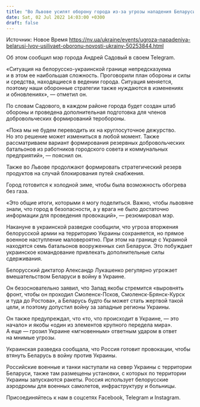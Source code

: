```yaml
---
title: "Во Львове усилят оборону города из-за угрозы нападения Беларуси"
date: Sat, 02 Jul 2022 14:03:00 +0300
draft: false
---
```

Источник: Новое Время https://nv.ua/ukraine/events/ugroza-napadeniya-belarusi-lvov-usilivaet-oboronu-novosti-ukrainy-50253844.html


 Об этом сообщил мэр города Андрей Садовый в своем Telegram.

«Ситуация на белорусско-украинской границе непредсказуема и в этом ее наибольшая сложность. Проговорили план обороны и силы и средства, находящиеся в ведении города. Ситуация меняется, поэтому наши оборонные стратегии также нуждаются в изменениях и обновлениях», — отметил он.

По словам Садового, в каждом районе города будет создан штаб обороны и проведена дополнительная подготовка для членов добровольческих формирований теробороны.

«Пока мы не будем переводить их на круглосуточное дежурство. Но это решение может измениться в любой момент. Также рассматриваем вариант формирования резервных добровольческих батальонов из работников городского совета и коммунальных предприятий», — пояснил он.

Также во Львове продолжают формировать стратегический резерв продуктов на случай блокирования путей снабжения.

Город готовится к холодной зиме, чтобы была возможность обогрева без газа.

«Это общие итоги, которыми я могу поделиться. Важно, чтобы львовяне знали, что город в безопасности, а у врага не было достаточно информации для проведения провокаций», — резюмировал мэр.

Накануне в украинской разведке сообщили, что угроза вторжения белорусской армии на территорию Украины сохраняется, но прямое военное наступление маловероятно. При этом на границе с Украиной находятся семь батальонов вооруженных сил Беларуси. Это побуждает украинское командование привлекать дополнительные силы сдерживания.

Белорусский диктатор Александр Лукашенко регулярно угрожает вмешательством Беларуси в войну в Украине.

Он безосновательно заявил, что Запад якобы стремится «выровнять фронт, чтобы он проходил Смоленск-Псков, Смоленск-Брянск-Курск и туда до Ростова», а Беларусь будто бы может стать жертвой такой цели, и поэтому допустил войну за западные регионы Украины.

Он также предупреждал, что «то, что происходит в Украине, — это начало» и якобы «один из элементов крупного передела мира». А еще — грозил Украине «мгновенным» ответным ударом в ответ на мнимые угрозы.

Украинская разведка сообщала, что Россия готовит провокации, чтобы втянуть Беларусь в войну против Украины.

Российские военные и танки наступали на север Украины с территории Беларуси, также там размещены установки, с которых по территории Украины запускаются ракеты. Россия использует белорусские аэродромы для военных самолетов, инфраструктуру и больницы.

Присоединяйтесь к нам в соцсетях Facebook, Telegram и Instagram.
